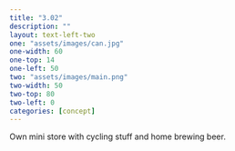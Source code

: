 ```yaml
---
title: "3.02"
description: ""
layout: text-left-two
one: "assets/images/can.jpg"
one-width: 60
one-top: 14
one-left: 50
two: "assets/images/main.png"
two-width: 50
two-top: 80
two-left: 0
categories: [concept]
---
```


Own mini store with cycling stuff and home brewing beer.